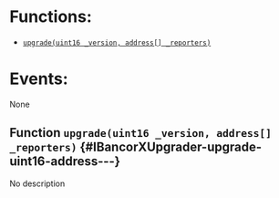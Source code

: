 

# Functions:
- [`upgrade(uint16 _version, address[] _reporters)`](#IBancorXUpgrader-upgrade-uint16-address---)

# Events:
None

## Function `upgrade(uint16 _version, address[] _reporters)` {#IBancorXUpgrader-upgrade-uint16-address---}
No description

